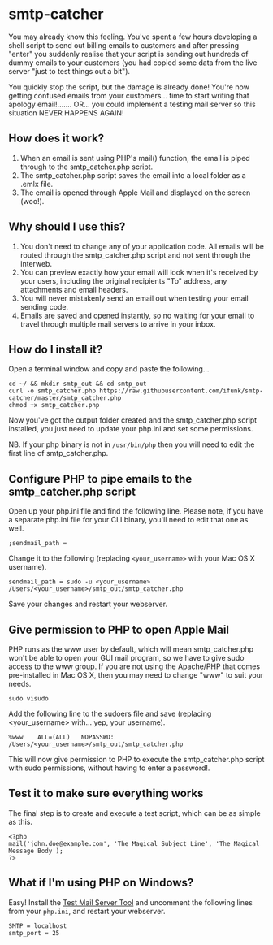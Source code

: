 # smtp-catcher

You may already know this feeling. You've spent a few hours developing a shell script to send out billing emails to customers and after pressing "enter" you suddenly realise that your script is sending out hundreds of dummy emails to your customers (you had copied some data from the live server "just to test things out a bit").

You quickly stop the script, but the damage is already done! You're now getting confused emails from your customers... time to start writing that apology email!....... OR... you could implement a testing mail server so this situation NEVER HAPPENS AGAIN!

## How does it work?

1. When an email is sent using PHP's mail() function, the email is piped through to the smtp_catcher.php script.
2. The smtp_catcher.php script saves the email into a local folder as a .emlx file.
3. The email is opened through Apple Mail and displayed on the screen (woo!).

## Why should I use this?

1. You don't need to change any of your application code. All emails will be routed through the smtp_catcher.php script and not sent through the interweb.
2. You can preview exactly how your email will look when it's received by your users, including the original recipients "To" address, any attachments and email headers.
3. You will never mistakenly send an email out when testing your email sending code.
4. Emails are saved and opened instantly, so no waiting for your email to travel through multiple mail servers to arrive in your inbox.

## How do I install it?

Open a terminal window and copy and paste the following...

    cd ~/ && mkdir smtp_out && cd smtp_out
    curl -o smtp_catcher.php https://raw.githubusercontent.com/ifunk/smtp-catcher/master/smtp_catcher.php
    chmod +x smtp_catcher.php

Now you've got the output folder created and the smtp_catcher.php script installed, you just need to update your php.ini and set some permissions.

NB. If your php binary is not in `/usr/bin/php` then you will need to edit the first line of smtp_catcher.php.

## Configure PHP to pipe emails to the smtp_catcher.php script

Open up your php.ini file and find the following line. Please note, if you have a separate php.ini file for your CLI binary, you'll need to edit that one as well.

    ;sendmail_path =

Change it to the following (replacing `<your_username>` with your Mac OS X username).

    sendmail_path = sudo -u <your_username> /Users/<your_username>/smtp_out/smtp_catcher.php

Save your changes and restart your webserver.

## Give permission to PHP to open Apple Mail

PHP runs as the www user by default, which will mean smtp_catcher.php won't be able to open your GUI mail program, so we have to give sudo access to the www group. If you are not using the Apache/PHP that comes pre-installed in Mac OS X, then you may need to change "www" to suit your needs.

    sudo visudo

Add the following line to the sudoers file and save (replacing <your_username> with... yep, your username).

    %www    ALL=(ALL)   NOPASSWD: /Users/<your_username>/smtp_out/smtp_catcher.php

This will now give permission to PHP to execute the smtp_catcher.php script with sudo permissions, without having to enter a password!.

## Test it to make sure everything works

The final step is to create and execute a test script, which can be as simple as this.

    <?php
    mail('john.doe@example.com', 'The Magical Subject Line', 'The Magical Message Body');
    ?>

## What if I'm using PHP on Windows?

Easy! Install the [Test Mail Server Tool](http://toolheap.com/test-mail-server-tool/) and uncomment the following lines from your `php.ini`, and restart your webserver.

    SMTP = localhost
    smtp_port = 25
